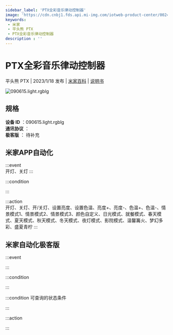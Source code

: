 ```yaml
---
sidebar_label: 'PTX全彩音乐律动控制器'
image: 'https://cdn.cnbj1.fds.api.mi-img.com/iotweb-product-center/002405578d85dfd7aa23ece52cb7d4f5_1671262245571.png?GalaxyAccessKeyId=AKVGLQWBOVIRQ3XLEW&Expires=9223372036854775807&Signature=05gA7+m9T4buMQMyoSt58zgG+TM='
keywords: 
 - 米家
 - 平头熊 PTX
 - PTX全彩音乐律动控制器
description : ''
---
```

# PTX全彩音乐律动控制器

平头熊 PTX | 2023/1/18 发布 | [米家百科](https://home.mi.com/webapp/content/baike/product/index.html?model=090615.light.rgblg) | [说明书](https://home.mi.com/views/introduction.html?model=090615.light.rgblg&region=cn)

![090615.light.rgblg](https://cdn.cnbj1.fds.api.mi-img.com/iotweb-product-center/002405578d85dfd7aa23ece52cb7d4f5_1671262245571.png?GalaxyAccessKeyId=AKVGLQWBOVIRQ3XLEW&Expires=9223372036854775807&Signature=05gA7+m9T4buMQMyoSt58zgG+TM=)

## 规格  
> 
**设备 ID** ：090615.light.rgblg  
**通讯协议** ：  
**极客版**  ： 待补充 


## 米家APP自动化  

:::event  
开灯、关灯
:::

:::condition  

:::

:::action   
开灯、关灯、开/关灯、设置亮度、设置色温、亮度+、亮度-、色温+、色温-、情景模式1、情景模式2、情景模式3、颜色自定义、日光模式、就餐模式、春天模式、夏天模式、秋天模式、冬天模式、夜灯模式、影院模式、温馨篝火、梦幻多彩、盛夏青柠
:::

## 米家自动化极客版  

:::event  

:::

:::condition  

:::

:::condition 可查询的状态条件  

:::

:::action  

:::

        
